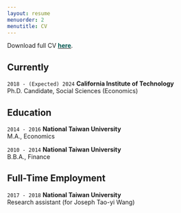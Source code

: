 ```yaml
---
layout: resume
menuorder: 2
menutitle: CV
---
```


Download full CV <a href="https://mjfong.github.io/CV_Fong_Caltech_2022.pdf" target="_blank"><b style='color:#005851'>here</b></a>.

## Currently

`2018 - (Expected) 2024`
__California Institute of Technology__ <br>
Ph.D. Candidate, Social Sciences (Economics)

## Education

`2014 - 2016`
__National Taiwan University__ <br>
M.A., Economics

`2010 - 2014`
__National Taiwan University__ <br>
B.B.A., Finance


## Full-Time Employment 

`2017 - 2018`
__National Taiwan University__ <br>
Research assistant (for Joseph Tao-yi Wang)

<!-- ## Awards

`2012`
Name of Award, Organization 

## Publications -->

<!-- A list is also available [online](https://scholar.google.co.uk/citations?user=LTOTl0YAAAAJ) -->

<!-- ### Journals

`1994`
Article Title, Journal Title

`1994`
Article Title, Journal Title

### Books

`1994`
Book Title, Journal Title

`1994`
Book Title, Journal Title


## Presentations

`1994`
Presentation Title, Conference, <a href="https://MyWebsite.tld/presentation1">Link to Presentation</a>


## Occupation

`Current`
__Current Job Title__, Current Employer 

- Task
- Task

`1994-1996`
__Current Job Title__, Current Employer 

- Task
- Task  -->



<!-- ### Footer

Last updated: May 2013 -->


